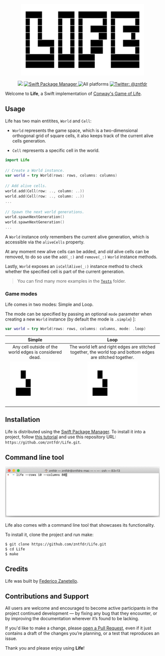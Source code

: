 <p align="center">
    <img src=".assets/logo.gif" width="400" max-width="90%" alt="Life" />
</p>

<p align="center">
    <img src="https://img.shields.io/badge/swift-5.2-orange.svg" />
    <a href="https://swift.org/package-manager">
        <img src="https://img.shields.io/badge/swiftpm-compatible-brightgreen.svg?style=flat" alt="Swift Package Manager" />
    </a>
     <img src="https://img.shields.io/badge/platforms-*-brightgreen.svg?style=flat" alt="All platforms" />
    <a href="https://twitter.com/zntfdr">
        <img src="https://img.shields.io/badge/twitter-@zntfdr-blue.svg?style=flat" alt="Twitter: @zntfdr" />
    </a>
</p>

Welcome to **Life**, a Swift implementation of [Conway's Game of Life](https://en.wikipedia.org/wiki/Conway%27s_Game_of_Life).

## Usage

Life has two main entitites, `World` and `Cell`:

- `World` represents the game space, which is a two-dimensional orthogonal grid of square cells, it also keeps track of the current alive cells generation.

- `Cell` represents a specific cell in the world.

```swift
import Life

// Create a World instance.
var world = try World(rows: rows, columns: columns)

// Add alive cells.
world.add(Cell(row: .., column: ..))
world.add(Cell(row: .., column: ..))
...

// Spawn the next world generations.
world.spawnNextGeneration()
world.spawnNextGeneration()
...
```

A `World` instance only remembers the current alive generation, which is accessible via the `aliveCells` property.

At any moment new alive cells can be added, and _old_ alive cells can be removed, to do so use the `add(_:)` and `remove(_:)` `World` instance methods.

Lastly, `World` exposes an `isCellAlive(_:)` instance method to check whether the specified cell is part of the current generation.

> You can find many more examples in the [`Tests`](https://github.com/zntfdr/Life/tree/master/Tests/LifeTests) folder.

### Game modes

Life comes in two modes: Simple and Loop.  

The mode can be specified by passing an optional `mode` parameter when creating a new `World` instance (by default the mode is `.simple`) ]:

```swift
var world = try World(rows: rows, columns: columns, mode: .loop)
```

**Simple**|**Loop**
:-----:|:-----:|
Any cell outside of the world edges is considered dead. | The world left and right edges are stitched together, the world top and bottom edges are stitched together.|
![](.assets/simple.gif) | ![](.assets/loop.gif)|

## Installation

Life is distributed using the [Swift Package Manager](https://swift.org/package-manager). To install it into a project, follow [this tutorial](https://developer.apple.com/documentation/swift_packages/adding_package_dependencies_to_your_app) and use this repository URL: `https://github.com/zntfdr/Life.git`.

## Command line tool
<p align="center">
    <img src=".assets/cli-example.gif" max-width="90%" alt="life in action" />

Life also comes with a command line tool that showcases its functionality.

To install it, clone the project and run make:

```shell
$ git clone https://github.com/zntfdr/Life.git
$ cd Life
$ make
```

## Credits

Life was built by [Federico Zanetello](https://twitter.com/zntfdr).

## Contributions and Support

All users are welcome and encouraged to become active participants in the project continued development — by fixing any bug that they encounter, or by improving the documentation wherever it’s found to be lacking.

If you'd like to make a change, please [open a Pull Request](https://github.com/zntfdr/Life/pull/new), even if it just contains a draft of the changes you’re planning, or a test that reproduces an issue.

Thank you and please enjoy using **Life**!
